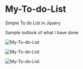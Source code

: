 # My-To-do-List
Simple To do List in Jquery 

Sample outlook of what I have done 

![My-To-do-List](https://raw.githubusercontent.com/Harikarthyk/My-To-do_List/master/img1.png)



![My-To-do-List](https://raw.githubusercontent.com/Harikarthyk/My-To-do_List/master/img2.png)



![My-To-do-List](https://raw.githubusercontent.com/Harikarthyk/My-To-do_List/master/img3.png)
